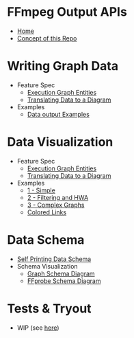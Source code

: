 <!-- First line gets deleted -->

# FFmpeg Output APIs

- [Home](Home.md)
- [Concept of this Repo](About/Concept-of-this-Repo.md)

#  Writing Graph Data 

- Feature Spec
    - [Execution Graph Entities](execution_graph/Execution-Graph-Entities.md)
    - [Translating Data to a Diagram](execution_graph/Translating-to-Diagram.md)
- Examples
    - [Data output Examples](https://github.com/softworkz/ffmpeg_output_apis/tree/master/examples)

# Data Visualization

- Feature Spec
    - [Execution Graph Entities](execution_graph/Execution-Graph-Entities.md)
    - [Translating Data to a Diagram](execution_graph/Translating-to-Diagram.md)
- Examples
  - [1 - Simple](visualization/Graphs-Example1.md)
  - [2 - Filtering and HWA](visualization/Graphs-Example2.md)
  - [3 - Complex Graphs](visualization/Graphs-Example3.md)
  - [Colored Links](visualization/Graphs-Example3%20-Link-Coloring.md)


# Data Schema

- [Self Printing Data Schema](schema_writing/Self-Printing-Data-Schema.md)
- Schema Visualization
  - [Graph Schema Diagram](visualization/Graphs-Schema-Diagram.md)
  - [FFprobe Schema Diagram](visualization/FFprobe-Schema-Diagram.md)

#  Tests & Tryout

- WIP (see [here](https://github.com/softworkz/ffmpeg_output_apis/tree/master/tests))


